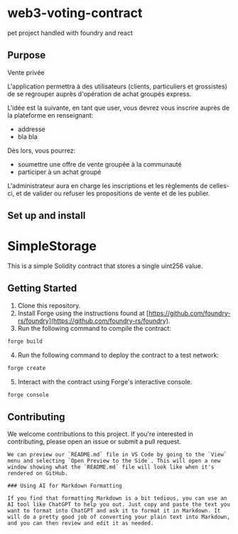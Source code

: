 # web3-voting-contract

pet project handled with foundry and react


## Purpose 

Vente privée 

L'application permettra à des utilisateurs (clients, particuliers et grossistes) de se regrouper auprès d'opération de achat groupés express. 

L'idée est la suivante, en tant que user, vous devrez vous inscrire auprès de la plateforme en renseignant: 

- addresse 
- bla bla 

Dès lors, vous pourrez: 

- soumettre une offre de vente groupée à la communauté 
- participer à un achat groupé 

L'administrateur aura en charge les inscriptions et les règlements de celles-ci, et de valider ou refuser les propositions de vente et de les publier. 





## Set up and install 


# SimpleStorage

This is a simple Solidity contract that stores a single uint256 value.

## Getting Started

1. Clone this repository.
2. Install Forge using the instructions found at [https://github.com/foundry-rs/foundry](https://github.com/foundry-rs/foundry).
3. Run the following command to compile the contract:

```bash
forge build
```

4. Run the following command to deploy the contract to a test network:

```bash
forge create
```

5. Interact with the contract using Forge's interactive console.

```bash
forge console
```

## Contributing

We welcome contributions to this project. If you're interested in contributing, please open an issue or submit a pull request. 
```
We can preview our `README.md` file in VS Code by going to the `View` menu and selecting `Open Preview to the Side`. This will open a new window showing what the `README.md` file will look like when it's rendered on GitHub.

### Using AI for Markdown Formatting

If you find that formatting Markdown is a bit tedious, you can use an AI tool like ChatGPT to help you out. Just copy and paste the text you want to format into ChatGPT and ask it to format it in Markdown. It will do a pretty good job of converting your plain text into Markdown, and you can then review and edit it as needed.
